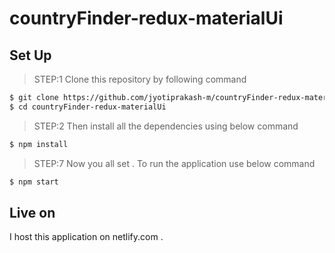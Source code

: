 # countryFinder-redux-materialUi

## Set Up

> STEP:1 Clone this repository by following command

```sh
$ git clone https://github.com/jyotiprakash-m/countryFinder-redux-materialUi.git
$ cd countryFinder-redux-materialUi
```
> STEP:2 Then install all the dependencies using below command

```sh
$ npm install 

```
> STEP:7 Now you all set . To run the application use below command

```sh
$ npm start

```
## Live on
I host this application on netlify.com .
<!-- 
> [https://react-auth-check.netlify.app](https://react-auth-check.netlify.app/) -->